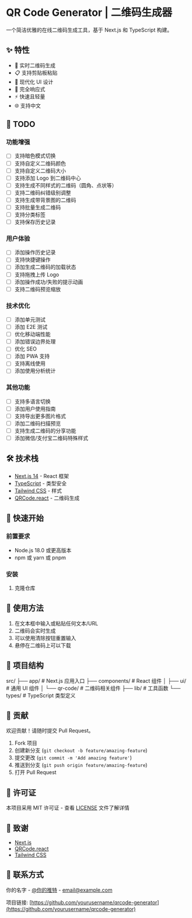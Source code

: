 # QR Code Generator | 二维码生成器

一个简洁优雅的在线二维码生成工具，基于 Next.js 和 TypeScript 构建。

## ✨ 特性

- 🚀 实时二维码生成
- 📋 支持剪贴板粘贴
- 🎨 现代化 UI 设计
- 📱 完全响应式
- ⚡ 快速且轻量
- 🌐 支持中文

## 📝 TODO

### 功能增强

- [ ] 支持暗色模式切换
- [ ] 支持自定义二维码颜色
- [ ] 支持自定义二维码大小
- [ ] 支持添加 Logo 到二维码中心
- [ ] 支持生成不同样式的二维码（圆角、点状等）
- [ ] 支持二维码纠错级别调整
- [ ] 支持生成带背景图的二维码
- [ ] 支持批量生成二维码
- [ ] 支持分类标签
- [ ] 支持保存历史记录

### 用户体验

- [ ] 添加操作历史记录
- [ ] 支持快捷键操作
- [ ] 添加生成二维码的加载状态
- [ ] 支持拖拽上传 Logo
- [ ] 添加操作成功/失败的提示动画
- [ ] 支持二维码预览缩放

### 技术优化

- [ ] 添加单元测试
- [ ] 添加 E2E 测试
- [ ] 优化移动端性能
- [ ] 添加错误边界处理
- [ ] 优化 SEO
- [ ] 添加 PWA 支持
- [ ] 支持离线使用
- [ ] 添加使用分析统计

### 其他功能

- [ ] 支持多语言切换
- [ ] 添加用户使用指南
- [ ] 支持导出更多图片格式
- [ ] 添加二维码扫描预览
- [ ] 支持生成二维码的分享功能
- [ ] 添加微信/支付宝二维码特殊样式

## 🛠️ 技术栈

- [Next.js 14](https://nextjs.org/) - React 框架
- [TypeScript](https://www.typescriptlang.org/) - 类型安全
- [Tailwind CSS](https://tailwindcss.com/) - 样式
- [QRCode.react](https://www.npmjs.com/package/qrcode.react) - 二维码生成

## 🚀 快速开始

### 前置要求

- Node.js 18.0 或更高版本
- npm 或 yarn 或 pnpm

### 安装

1. 克隆仓库

## 📖 使用方法

1. 在文本框中输入或粘贴任何文本/URL
2. 二维码会实时生成
3. 可以使用清除按钮重置输入
4. 悬停在二维码上可以下载

## 🎯 项目结构

src/
├── app/ # Next.js 应用入口
├── components/ # React 组件
│ ├── ui/ # 通用 UI 组件
│ └── qr-code/ # 二维码相关组件
├── lib/ # 工具函数
└── types/ # TypeScript 类型定义

## 🤝 贡献

欢迎贡献！请随时提交 Pull Request。

1. Fork 项目
2. 创建新分支 (`git checkout -b feature/amazing-feature`)
3. 提交更改 (`git commit -m 'Add amazing feature'`)
4. 推送到分支 (`git push origin feature/amazing-feature`)
5. 打开 Pull Request

## 📝 许可证

本项目采用 MIT 许可证 - 查看 [LICENSE](LICENSE) 文件了解详情

## 🙏 致谢

- [Next.js](https://nextjs.org/)
- [QRCode.react](https://www.npmjs.com/package/qrcode.react)
- [Tailwind CSS](https://tailwindcss.com/)

## 📧 联系方式

你的名字 - [@你的推特](https://twitter.com/yourusername) - email@example.com

项目链接: [https://github.com/yourusername/qrcode-generator](https://github.com/yourusername/qrcode-generator)
